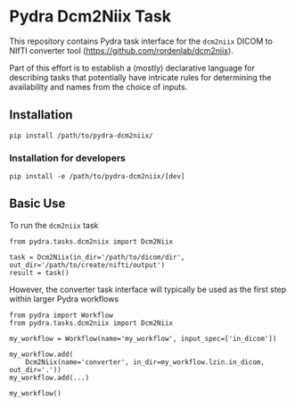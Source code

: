 # Pydra Dcm2Niix Task

This repository contains Pydra task interface for the `dcm2niix`
DICOM to NIfTI converter tool (https://github.com/rordenlab/dcm2niix).

Part of this effort is to establish a (mostly) declarative language for describing tasks that
potentially have intricate rules for determining the availability and names from the choice of
inputs.

## Installation
```
pip install /path/to/pydra-dcm2niix/
```

### Installation for developers
```
pip install -e /path/to/pydra-dcm2niix/[dev]
```

## Basic Use

To run the `dcm2niix` task

```
from pydra.tasks.dcm2niix import Dcm2Niix

task = Dcm2Niix(in_dir='/path/to/dicom/dir', out_dir='/path/to/create/nifti/output')
result = task()
```

However, the converter task interface will typically be used as the first step within larger Pydra workflows

```
from pydra import Workflow
from pydra.tasks.dcm2niix import Dcm2Niix

my_workflow = Workflow(name='my_workflow', input_spec=['in_dicom'])

my_workflow.add(
    Dcm2Niix(name='converter', in_dir=my_workflow.lzin.in_dicom, out_dir='.'))
my_workflow.add(...)

my_workflow()
```
